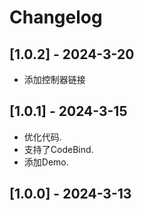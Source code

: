 # Changelog

## [1.0.2] - 2024-3-20
- 添加控制器链接

## [1.0.1] - 2024-3-15
- 优化代码.
- 支持了CodeBind.
- 添加Demo.

## [1.0.0] - 2024-3-13